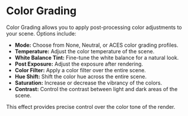 # Color Grading  

Color Grading allows you to apply post-processing color adjustments to your scene. Options include:

- **Mode:** Choose from None, Neutral, or ACES color grading profiles.
- **Temperature:** Adjust the color temperature of the scene.
- **White Balance Tint:** Fine-tune the white balance for a natural look.
- **Post Exposure:** Adjust the exposure after rendering.
- **Color Filter:** Apply a color filter over the entire scene.
- **Hue Shift:** Shift the color hue across the entire scene.
- **Saturation:** Increase or decrease the vibrancy of the colors.
- **Contrast:** Control the contrast between light and dark areas of the scene.

This effect provides precise control over the color tone of the render.

